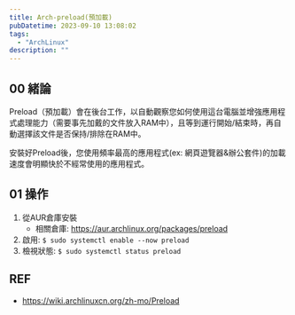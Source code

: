 ```yaml
---
title: Arch-preload(預加載)
pubDatetime: 2023-09-10 13:08:02
tags:
  - "ArchLinux"
description: ""
---
```


## 00 緒論

Preload（預加載）會在後台工作，以自動觀察您如何使用這台電腦並增強應用程式處理能力（需要事先加戴的文件放入RAM中），且等到運行開始/結束時，再自動選擇該文件是否保持/排除在RAM中。

安裝好Preload後，您使用頻率最高的應用程式(ex:
網頁遊覽器&辦公套件)的加載速度會明顯快於不經常使用的應用程式。

<!--more-->

## 01 操作

1. 從AUR倉庫安裝
   - 相關倉庫: https://aur.archlinux.org/packages/preload
2. 啟用: `$ sudo systemctl enable --now preload`
3. 檢視狀態: `$ sudo systemctl status preload`

## REF

- https://wiki.archlinuxcn.org/zh-mo/Preload
